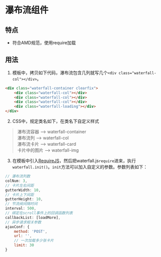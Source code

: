 # 瀑布流组件

## 特点
- 符合AMD规范，使用require加载

## 用法
1. 模板中，拷贝如下代码，瀑布流包含几列就写几个`<div class="waterfall-col"></div>`。
```html
<div class="waterfall-container clearfix">
    <div class="waterfall-col"></div>
    <div class="waterfall-col"></div>
    <div class="waterfall-col"></div>
    <div class="waterfall-loading"></div>
</div>
```

2. CSS中，规定类名如下，在类名下自定义样式
>瀑布流容器 --> waterfall-container<br>
瀑布流列 --> waterfall-col<br>
瀑布流卡片 --> waterfall-card<br>
卡片中的图片 --> waterfall-img

3. 在模板中引入[RequireJS](http://requirejs.org/docs/release/2.1.11/minified/require.js)，然后把waterfall.js`require`进来，执行`waterfall.init()`。`init`方法可以加入自定义的参数。参数列表如下：
```javascript
// 瀑布流列数
colNum: 3,
// 卡片左右间距
gutterWidth: 10,
// 卡片上下间距
gutterHeight: 10,
// 节流阀间隔时间
interval: 500,
// 绑定在scroll事件上的回调函数列表
callbackList: [loadMore],
// 异步请求相关参数
ajaxConf: {
    method: 'POST',
    url: '',
    // 一次加载多少张卡片
    limit: 30
}
```
